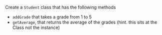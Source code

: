 Create a `Student` class that has the following methods
+ `addGrade` that takes a grade from 1 to 5
+ `getAverage`, that returns the average of the grades (hint. this sits at the Class not the instance)
